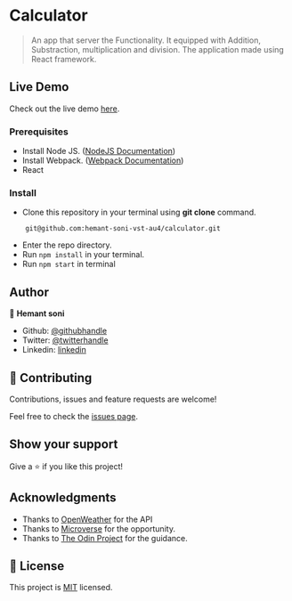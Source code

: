 # Calculator

> An app that server the Functionality. It equipped with Addition, Substraction, multiplication and division. The application made using React framework.


## Live Demo

Check out the live demo [here](https://murmuring-castle-25802.herokuapp.com/).

### Prerequisites
- Install Node JS. ([NodeJS Documentation](https://nodejs.org/en/docs/)) 
- Install Webpack. ([Webpack Documentation](https://webpack.js.org/guides/installation/)) 
- React

### Install
- Clone this repository in your terminal using **git clone** command.
```
    git@github.com:hemant-soni-vst-au4/calculator.git
```
- Enter the repo directory.
- Run `npm install` in your terminal.
- Run `npm start` in terminal

## Author

👤 **Hemant soni**

- Github: [@githubhandle](https://github.com/hemant-soni-vst-au4)
- Twitter: [@twitterhandle](https://twitter.com/abdelperez11)
- Linkedin: [linkedin](https://www.linkedin.com/in/hemant-soni-97427b193/)

## 🤝 Contributing

Contributions, issues and feature requests are welcome!

Feel free to check the [issues page](https://github.com/hemant-soni-vst-au4/calculator/issues/).

## Show your support

Give a ⭐️ if you like this project!

## Acknowledgments

- Thanks to [OpenWeather](https://openweathermap.org/) for the API 
- Thanks to [Microverse](www.microverse.org) for the opportunity.
- Thanks to [The Odin Project](https://www.theodinproject.com/) for the guidance.


## 📝 License

This project is [MIT](./LICENSE) licensed.
